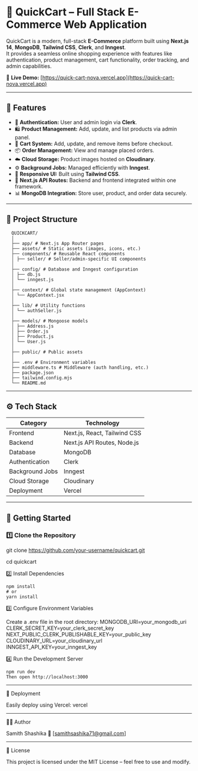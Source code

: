 # 🛒 QuickCart – Full Stack E-Commerce Web Application

QuickCart is a modern, full-stack **E-Commerce** platform built using **Next.js 14**, **MongoDB**, **Tailwind CSS**, **Clerk**, and **Inngest**.  
It provides a seamless online shopping experience with features like authentication, product management, cart functionality, order tracking, and admin capabilities.

🚀 **Live Demo:** [https://quick-cart-nova.vercel.app](https://quick-cart-nova.vercel.app)

---

## 🧩 Features

- 🔐 **Authentication:** User and admin login via **Clerk**.
- 🛍️ **Product Management:** Add, update, and list products via admin panel.
- 🛒 **Cart System:** Add, update, and remove items before checkout.
- 📦 **Order Management:** View and manage placed orders.
- ☁️ **Cloud Storage:** Product images hosted on **Cloudinary**.
- ⚙️ **Background Jobs:** Managed efficiently with **Inngest**.
- 🎨 **Responsive UI:** Built using **Tailwind CSS**.
- 🧠 **Next.js API Routes:** Backend and frontend integrated within one framework.
- 📊 **MongoDB Integration:** Store user, product, and order data securely.

---

## 📁 Project Structure

      QUICKCART/
      │
      ├── app/ # Next.js App Router pages
      ├── assets/ # Static assets (images, icons, etc.)
      ├── components/ # Reusable React components
      │ ├── seller/ # Seller/admin-specific UI components
      │
      ├── config/ # Database and Inngest configuration
      │ ├── db.js
      │ └── inngest.js
      │
      ├── context/ # Global state management (AppContext)
      │ └── AppContext.jsx
      │
      ├── lib/ # Utility functions
      │ └── authSeller.js
      │
      ├── models/ # Mongoose models
      │ ├── Address.js
      │ ├── Order.js
      │ ├── Product.js
      │ └── User.js
      │
      ├── public/ # Public assets
      │
      ├── .env # Environment variables
      ├── middleware.ts # Middleware (auth handling, etc.)
      ├── package.json
      ├── tailwind.config.mjs
      └── README.md

---

## ⚙️ Tech Stack

| Category | Technology |
|-----------|-------------|
| Frontend | Next.js, React, Tailwind CSS |
| Backend | Next.js API Routes, Node.js |
| Database | MongoDB |
| Authentication | Clerk |
| Background Jobs | Inngest |
| Cloud Storage | Cloudinary |
| Deployment | Vercel |

---

## 🧠 Getting Started

### 1️⃣ Clone the Repository

git clone https://github.com/your-username/quickcart.git

cd quickcart

2️⃣ Install Dependencies

    npm install
    # or
    yarn install
  
3️⃣ Configure Environment Variables

Create a .env file in the root directory:
    MONGODB_URI=your_mongodb_uri
    CLERK_SECRET_KEY=your_clerk_secret_key
    NEXT_PUBLIC_CLERK_PUBLISHABLE_KEY=your_public_key
    CLOUDINARY_URL=your_cloudinary_url
    INNGEST_API_KEY=your_inngest_key
  
4️⃣ Run the Development Server

    npm run dev
    Then open http://localhost:3000

---

🚀 Deployment

Easily deploy using Vercel:
  vercel

---

🧑‍💻 Author

Samith Shashika
📧 [samithsashika71@gmail.com]

---

📄 License

This project is licensed under the MIT License – feel free to use and modify.
